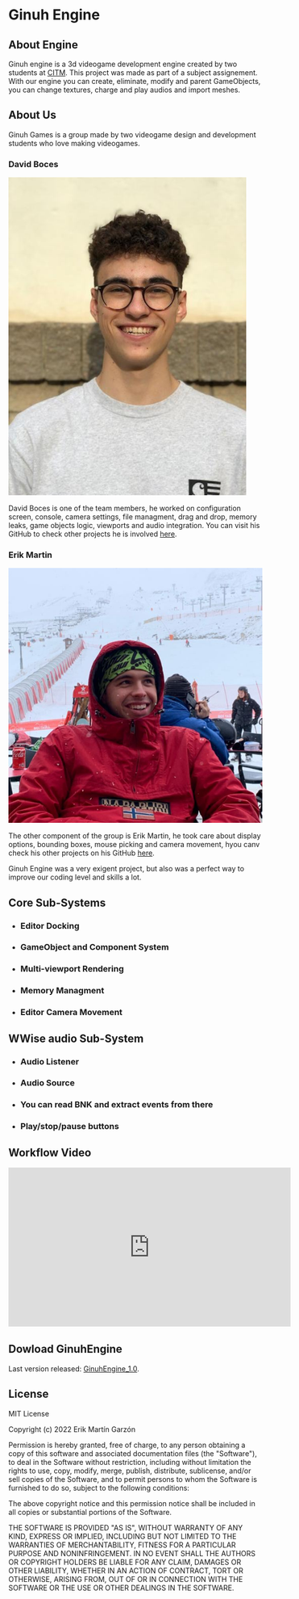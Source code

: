 # Ginuh Engine
## About Engine
Ginuh engine is a 3d videogame development engine created by two students at [CITM](https://www.citm.upc.edu/). This project was made as part of a subject assignement. With our engine you can create, eliminate, modify and parent GameObjects, you can change textures, charge and play audios and import meshes.

## About Us
Ginuh Games is a group made by two videogame design and development students who love making videogames. 

### David Boces

![](https://github.com/eriik1212/GinuhEngine/blob/main/docs/media/David.jpeg?raw=true)

David Boces is one of the team members, he worked on configuration screen, console, camera settings, file managment, drag and drop, memory leaks, game objects logic, viewports and audio integration. You can visit his GitHub to check other projects he is involved [here](https://github.com/VoZeS). 

### Erik Martin

![](https://github.com/eriik1212/GinuhEngine/blob/main/docs/media/Erik.jpeg?raw=true)

The other component of the group is Erik Martin, he took care about display options, bounding boxes, mouse picking and camera movement, hyou canv check his other projects on his GitHub [here](https://github.com/eriik1212).

Ginuh Engine was a very exigent project, but also was a perfect way to improve our coding level and skills a lot. 

## Core Sub-Systems
* ### Editor Docking
* ### GameObject and Component System
* ### Multi-viewport Rendering
* ### Memory Managment
* ### Editor Camera Movement

## WWise audio Sub-System
* ### Audio Listener
* ### Audio Source
* ### You can read BNK and extract events from there
* ### Play/stop/pause buttons

## Workflow Video

<iframe width="560" height="315" src="https://www.youtube.com/embed/BH_09yU7h3U" title="YouTube video player" frameborder="0" allow="accelerometer; autoplay; clipboard-write; encrypted-media; gyroscope; picture-in-picture; web-share" allowfullscreen></iframe>

## Dowload GinuhEngine

Last version released: [GinuhEngine_1.0](https://github.com/eriik1212/GinuhEngine/releases/tag/v1.0).

## License

MIT License

Copyright (c) 2022 Erik Martín Garzón

Permission is hereby granted, free of charge, to any person obtaining a copy of this software and associated documentation files (the "Software"), to deal
in the Software without restriction, including without limitation the rights to use, copy, modify, merge, publish, distribute, sublicense, and/or sell
copies of the Software, and to permit persons to whom the Software is furnished to do so, subject to the following conditions:

The above copyright notice and this permission notice shall be included in all copies or substantial portions of the Software.

THE SOFTWARE IS PROVIDED "AS IS", WITHOUT WARRANTY OF ANY KIND, EXPRESS OR IMPLIED, INCLUDING BUT NOT LIMITED TO THE WARRANTIES OF MERCHANTABILITY,
FITNESS FOR A PARTICULAR PURPOSE AND NONINFRINGEMENT. IN NO EVENT SHALL THE AUTHORS OR COPYRIGHT HOLDERS BE LIABLE FOR ANY CLAIM, DAMAGES OR OTHER
LIABILITY, WHETHER IN AN ACTION OF CONTRACT, TORT OR OTHERWISE, ARISING FROM, OUT OF OR IN CONNECTION WITH THE SOFTWARE OR THE USE OR OTHER DEALINGS IN THE
SOFTWARE.




